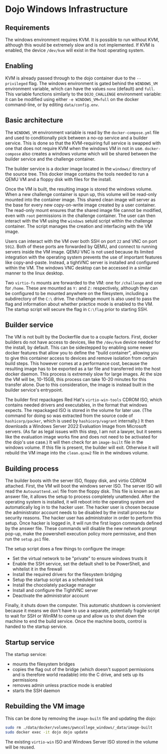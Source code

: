# Dojo Windows Infrastructure

## Requirements

The windows environment requires KVM. 
It is possible to run without KVM, although this would be extremely slow and is not implemented.
If KVM is enabled, the device `/dev/kvm` will exist in the host operating system.

## Enabling

KVM is already passed through to the dojo container due to the `--privileged` flag.
The windows environment is gated behind the `WINDOWS_VM` environment variable, which can have the values `none` (default) and `full`.
This variable functions similarly to the `DOJO_CHALLENGE` environment variable: it can be modified using either `-e WINDOWS_VM=full` on the docker command-line, or by editing `data/config.env`. 

## Basic architecture

The `WINDOWS_VM` environment variable is read by the `docker-compose.yml` file and used to conditionally pick between a no-op service and a builder service.
This is done so that the KVM-requiring full service is swapped with one that does not require KVM when the windows VM in not in use. 
`docker-compose` also creates a windows volume which will be shared between the builder service and the challenge container. 

The builder service is a docker image located in the `windows/` directory of the source tree. 
This docker image contains the tools needed to run a QEMU VM and a floppy disk with files for the install. 

Once the VM is built, the resulting image is stored the windows volume. 
When a new challenge container is spun up, this volume will be read-only mounted into the container image.
This shared clean image will server as the base for every new copy-on-write image created by a user container.
The read-only mount ensures that the shared image file cannot be modified, even with `root` permissions in the challenge container. 
The user can then interact with the VM using the `windows` setuid script within the challenge container.
The script manages the creation and interfacing with the VM image. 

Users can interact with the VM over both SSH on port `22` and VNC on port `5912`.
Both of these ports are forwarded by QEMU, and connect to running servers inside the VM image. 
QEMU VNC is not used because its limited integration with the operating system prevents the use of important features like copy-and-paste.
Instead, a tightVNC server is installed and configured within the VM. 
The windows VNC desktop can be accessed in a similar manner to the linux desktop. 

Two `virtio-fs` mounts are forwarded to the VM: one for `/challenge` and one for `/home`.
These are mounted as `Y:` and `Z:` respectively, although they can be configured to be mounted anywhere on the filesystem, including a subdirectory of the `C:\` drive. 
The challenge mount is also used to pass the flag and information about whether practice mode is enabled to the VM. 
The startup script will secure the flag in `C:\flag` prior to starting SSH. 

## Builder service

The VM is not built by the Dockerfile due to a couple factors. 
First, docker builders do not have access to devices, like the `/dev/kvm` device needed for the install, by default. 
This can be sidestepped by enabling some newer docker features that allow you to define the "build container", allowing you to give this container access to devices and remove isolation from certain build steps. 
This however comes at a performance cost, because the resulting image has to be exported as a tar file and transferred into the host docker daemon. 
This process is extremely slow for large images. 
At the size the VM will be, 10-15GB, this process can take 10-20 minutes for this transfer alone. 
Due to  this consideration, the image is instead built in the builder service's entrypoint. 

The builder first repackages Red Hat's `virtio-win-tools` CDROM ISO, which contains needed drivers and executables, in the format that windows expects. 
The repackaged ISO is stored in the volume for later use.
(The command for doing so was extracted from the source code of `hashicorp/packer`, which is used by `hashicorp/vagrant` internally.)
It then downloads a Windows Server 2022 Evaluation Image from Microsoft servers. 
(As far as legal issues with this step, I am not a lawyer, but it seems like the evaluation image works fine and does not need to be activated for the dojo's use case.)
It will then check for an `image-built` file in the windows volume. 
If this file is present, the builder will exit. 
Otherwise it will rebuild the VM image into the `clean.qcow2` file in the windows volume. 

## Building process

The builder boots with the server ISO, floppy disk, and virtio CDROM attached. 
First, the VM will boot the windows server ISO. 
The server ISO will read the `Autounattend.xml` file from the floppy disk. 
This file is known as an answer file, it allows the setup to process completely unattended. 
After the operating system is installed, it will reboot into the operating system and automatically log in to the hacker user. 
The hacker user is chosen because the administrator account needs to be disabled by the install process for security reasons. 
The hacker user has administrator in order to perform this setup. 
Once hacker is logged in, it will run the first logon commands defined by the answer file. 
These commands will disable the new network prompt pop-up, make the powershell execution policy more permissive, and then run the `setup.ps1` file.

The setup script does a few things to configure the image:
- Set the virtual network to be "private" to ensure windows trusts it
- Enable the SSH service, set the default shell to be PowerShell, and whitelist it in the firewall
- Install the required drivers for the filesystem bridging
- Setup the startup script as a scheduled task
- Install the chocolately package manager
- Install and configure the TightVNC server
- Deactivate the administrator account

Finally, it shuts down the computer. 
This automatic shutdown is convienient because it means we don't have to use a separate, potentially fragile script to wait for SSH or WinRM to come up and allow us to shut down the machine to end the build service. 
Once the machine boots, control is handed to the startup service. 

## Startup service

The startup service: 
- mounts the filesystem bridges
- copies the flag out of the bridge (which doesn't support permissions and is therefore world readable) into the C drive, and sets up its permissions
- removes admin unless practice mode is enabled
- starts the SSH daemon

## Rebuilding the VM image

This can be done by removing the `image-built` file and updating the dojo:

```sh
sudo rm ./data/docker/volumes/pwncollege_windows/_data/image-built
sudo docker exec -it dojo dojo update
```

The existing `virtio-win` ISO and Windows Server ISO stored in the volume will be reused. 

